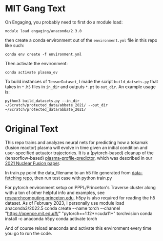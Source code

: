 # MIT Gang Text
On Engaging, you probably need to first do a module load:
```
module load engaging/anaconda/2.3.0
```
then create a conda environment out of the `environment.yml` file in this repo like such:
```
conda env create -f environment.yml
```

Then activate the environment:
```
conda activate plasma_ev
```

To build instances of `TensorDataset`, I made the script `build_datsets.py` that takes in `*.h5` files in `in_dir` and outputs `*.pt` to `out_dir`. An example usage is:

```
python3 build_datasets.py --in_dir ~/Scratch/protected_data/abbate_2021/ --out_dir ~/Scratch/protected_data/abbate_2021/
```


# Original Text
This repo trains and analyzes neural nets for predicting how a tokamak (fusion reactor) plasma will evolve in time given an initial condition and user-specified actuator trajectories. It is a (pytorch-based) cleanup of the (tensorflow-based) [plasma-profile-predictor](https://github.com/PlasmaControl/plasma-profile-predictor), which was described in our [2021 Nuclear Fusion paper](https://doi.org/10.1088/1741-4326/abe08d).

In train.py point the data_filename to an h5 file generated from [data-fetching repo](https://github.com/PlasmaControl/data-fetching), then run test case with
    python train.py

For pytorch environment setup on PPPL/Princeton's Traverse cluster along with a ton of other helpful info and examples, see [researchcomputing.princeton.edu](https://researchcomputing.princeton.edu/pytorch). h5py is also required for reading the h5 dataset. As of February 2023, I personally use
    module load anaconda3/2022.5
    conda create --name torch --channel "https://opence.mit.edu/#/" "pytorch==1.12*=cuda11*" torchvision
    conda install -c anaconda h5py
    conda activate torch

And of course reload anaconda and activate this environment every time you go to run the code.